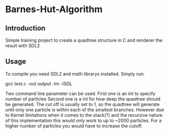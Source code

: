 # Barnes-Hut-Algorithm
## Introduction
Simple training project to create a quadtree structure in C and renderer the result with SDL2
## Usage

To compile you need SDL2 and math librarys installed.
Simply run:

gcc test.c -out output -lm -lSDL

Two command line parameter can be used.
First one is an int to specify number of particles
Second one is a int for how deep the quadtree should be generated.
The cut off is usually set to 1, so the quadtree will generate until only one particle is within each of the smallest branches.
However due to Kernel limitations when it comes to the stack(?) and the recursive nature of this implementation this would only work to up to ~2000 particles.
For a higher number of particles you would have to increase the cutoff.

